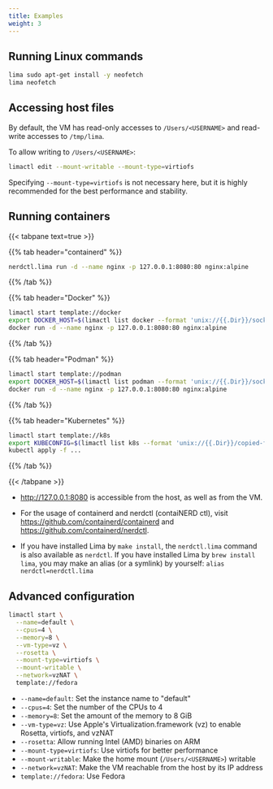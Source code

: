 ```yaml
---
title: Examples
weight: 3
---
```


## Running Linux commands
```bash
lima sudo apt-get install -y neofetch
lima neofetch
```

## Accessing host files

By default, the VM has read-only accesses to `/Users/<USERNAME>` and read-write accesses to `/tmp/lima`.

To allow writing to `/Users/<USERNAME>`:
```bash
limactl edit --mount-writable --mount-type=virtiofs
```

Specifying `--mount-type=virtiofs` is not necessary here, but it is highly recommended
for the best performance and stability.

## Running containers
{{< tabpane text=true >}}

{{% tab header="containerd" %}}
```bash
nerdctl.lima run -d --name nginx -p 127.0.0.1:8080:80 nginx:alpine
```
{{% /tab %}}

{{% tab header="Docker" %}}
```bash
limactl start template://docker
export DOCKER_HOST=$(limactl list docker --format 'unix://{{.Dir}}/sock/docker.sock')
docker run -d --name nginx -p 127.0.0.1:8080:80 nginx:alpine
```
{{% /tab %}}

{{% tab header="Podman" %}}
```bash
limactl start template://podman
export DOCKER_HOST=$(limactl list podman --format 'unix://{{.Dir}}/sock/podman.sock')
docker run -d --name nginx -p 127.0.0.1:8080:80 nginx:alpine
```
{{% /tab %}}

{{% tab header="Kubernetes" %}}
```bash
limactl start template://k8s
export KUBECONFIG=$(limactl list k8s --format 'unix://{{.Dir}}/copied-from-guest/kubeconfig.yaml')
kubectl apply -f ...
```
{{% /tab %}}

{{< /tabpane >}}

- <http://127.0.0.1:8080> is accessible from the host, as well as from the VM.

- For the usage of containerd and nerdctl (contaiNERD ctl), visit <https://github.com/containerd/containerd>
and <https://github.com/containerd/nerdctl>.

- If you have installed Lima by `make install`, the `nerdctl.lima` command is also available as `nerdctl`.
  If you have installed Lima by `brew install lima`, you may make an alias (or a symlink) by yourself:
  `alias nerdctl=nerdctl.lima`

## Advanced configuration

```bash
limactl start \
  --name=default \
  --cpus=4 \
  --memory=8 \
  --vm-type=vz \
  --rosetta \
  --mount-type=virtiofs \
  --mount-writable \
  --network=vzNAT \
  template://fedora
```

- `--name=default`: Set the instance name to "default"
- `--cpus=4`: Set the number of the CPUs to 4
- `--memory=8`: Set the amount of the memory to 8 GiB
- `--vm-type=vz`: Use Apple's Virtualization.framework (vz) to enable Rosetta, virtiofs, and vzNAT
- `--rosetta`: Allow running Intel (AMD) binaries on ARM
- `--mount-type=virtiofs`: Use virtiofs for better performance
- `--mount-writable`: Make the home mount (`/Users/<USERNAME>`) writable
- `--network=vzNAT`: Make the VM reachable from the host by its IP address
- `template://fedora`: Use Fedora
